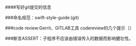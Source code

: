 ####写好git提交的信息

###命名规范：swift-style-guide:(git)

###code review:Gerrit、GITLAB工具
    codereview的几个提示（）

###断言ASSERT：子程序不应该由错误传入的数据而影响健壮性。